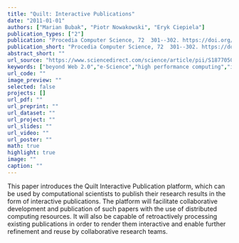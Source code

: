 ```yaml
---
title: "Quilt: Interactive Publications"
date: "2011-01-01"
authors: ["Marian Bubak", "Piotr Nowakowski", "Eryk Ciepiela"]
publication_types: ["2"]
publication: "Procedia Computer Science, 72  301--302. https://doi.org/10.1016/j.procs.2011.09.026"
publication_short: "Procedia Computer Science, 72  301--302. https://doi.org/10.1016/j.procs.2011.09.026"
abstract_short: ""
url_source: "https://www.sciencedirect.com/science/article/pii/S1877050911005862"
keywords: ["beyond Web 2.0","e-Science","high performance computing","interactive publications","scientific publishing"]
url_code: ""
image_preview: ""
selected: false
projects: []
url_pdf: ""
url_preprint: ""
url_dataset: ""
url_project: ""
url_slides: ""
url_video: ""
url_poster: ""
math: true
highlight: true
image: ""
caption: ""
---
```

This paper introduces the Quilt Interactive Publication platform, which can be used by computational scientists to publish their research results in the form of interactive publications. The platform will facilitate collaborative development and publication of such papers with the use of distributed computing resources. It will also be capable of retroactively processing existing publications in order to render them interactive and enable further refinement and reuse by collaborative research teams.
